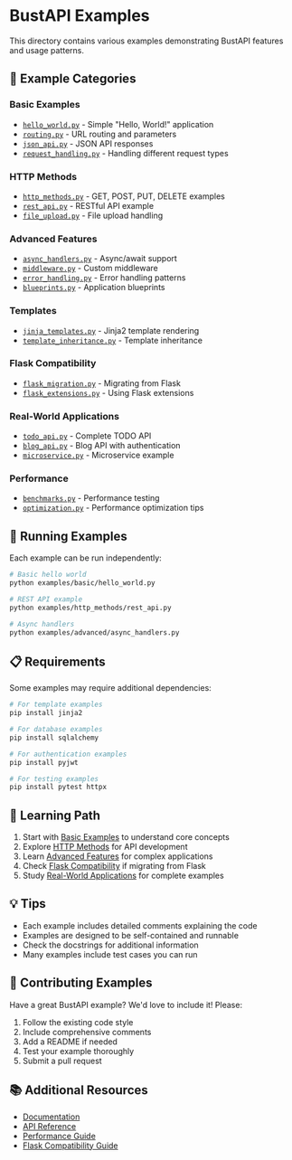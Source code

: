 # BustAPI Examples

This directory contains various examples demonstrating BustAPI features and usage patterns.

## 📁 Example Categories

### Basic Examples
- [`hello_world.py`](basic/hello_world.py) - Simple "Hello, World!" application
- [`routing.py`](basic/routing.py) - URL routing and parameters
- [`json_api.py`](basic/json_api.py) - JSON API responses
- [`request_handling.py`](basic/request_handling.py) - Handling different request types

### HTTP Methods
- [`http_methods.py`](http_methods/http_methods.py) - GET, POST, PUT, DELETE examples
- [`rest_api.py`](http_methods/rest_api.py) - RESTful API example
- [`file_upload.py`](http_methods/file_upload.py) - File upload handling

### Advanced Features
- [`async_handlers.py`](advanced/async_handlers.py) - Async/await support
- [`middleware.py`](advanced/middleware.py) - Custom middleware
- [`error_handling.py`](advanced/error_handling.py) - Error handling patterns
- [`blueprints.py`](advanced/blueprints.py) - Application blueprints

### Templates
- [`jinja_templates.py`](templates/jinja_templates.py) - Jinja2 template rendering
- [`template_inheritance.py`](templates/template_inheritance.py) - Template inheritance

### Flask Compatibility
- [`flask_migration.py`](flask_compat/flask_migration.py) - Migrating from Flask
- [`flask_extensions.py`](flask_compat/flask_extensions.py) - Using Flask extensions

### Real-World Applications
- [`todo_api.py`](real_world/todo_api.py) - Complete TODO API
- [`blog_api.py`](real_world/blog_api.py) - Blog API with authentication
- [`microservice.py`](real_world/microservice.py) - Microservice example

### Performance
- [`benchmarks.py`](performance/benchmarks.py) - Performance testing
- [`optimization.py`](performance/optimization.py) - Performance optimization tips

## 🚀 Running Examples

Each example can be run independently:

```bash
# Basic hello world
python examples/basic/hello_world.py

# REST API example
python examples/http_methods/rest_api.py

# Async handlers
python examples/advanced/async_handlers.py
```

## 📋 Requirements

Some examples may require additional dependencies:

```bash
# For template examples
pip install jinja2

# For database examples
pip install sqlalchemy

# For authentication examples
pip install pyjwt

# For testing examples
pip install pytest httpx
```

## 🎯 Learning Path

1. Start with [Basic Examples](basic/) to understand core concepts
2. Explore [HTTP Methods](http_methods/) for API development
3. Learn [Advanced Features](advanced/) for complex applications
4. Check [Flask Compatibility](flask_compat/) if migrating from Flask
5. Study [Real-World Applications](real_world/) for complete examples

## 💡 Tips

- Each example includes detailed comments explaining the code
- Examples are designed to be self-contained and runnable
- Check the docstrings for additional information
- Many examples include test cases you can run

## 🤝 Contributing Examples

Have a great BustAPI example? We'd love to include it! Please:

1. Follow the existing code style
2. Include comprehensive comments
3. Add a README if needed
4. Test your example thoroughly
5. Submit a pull request

## 📚 Additional Resources

- [Documentation](../docs/)
- [API Reference](../docs/api-reference.md)
- [Performance Guide](../docs/performance.md)
- [Flask Compatibility Guide](../docs/flask-compatibility.md)
